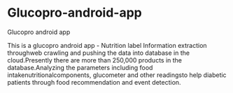# Glucopro-android-app
Glucopro android app

This is a glucopro android app - Nutrition label Information extraction throughweb crawling and pushing the data into database in the cloud.Presently there are more than 250,000 products in the database.Analyzing the parameters including food intakenutritionalcomponents, 
glucometer and other readingsto help diabetic patients through food recommendation and event detection.
